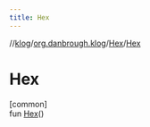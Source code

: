 ```yaml
---
title: Hex
---
```

//[klog](../../../index.html)/[org.danbrough.klog](../index.html)/[Hex](index.html)/[Hex](-hex.html)



# Hex



[common]\
fun [Hex](-hex.html)()




